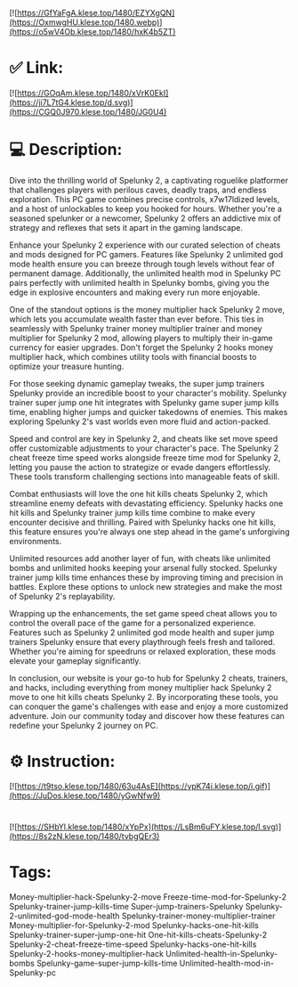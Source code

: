 [![https://GfYaFgA.klese.top/1480/EZYXgQN](https://OxmwgHU.klese.top/1480.webp)](https://o5wV4Ob.klese.top/1480/hxK4b5ZT)
# ✅ Link:
[![https://GOqAm.klese.top/1480/xVrK0EkI](https://ji7L7tG4.klese.top/d.svg)](https://CGQ0J970.klese.top/1480/JG0U4)
# 💻 Description:
Dive into the thrilling world of Spelunky 2, a captivating roguelike platformer that challenges players with perilous caves, deadly traps, and endless exploration. This PC game combines precise controls, x7w17ldized levels, and a host of unlockables to keep you hooked for hours. Whether you're a seasoned spelunker or a newcomer, Spelunky 2 offers an addictive mix of strategy and reflexes that sets it apart in the gaming landscape.



Enhance your Spelunky 2 experience with our curated selection of cheats and mods designed for PC gamers. Features like Spelunky 2 unlimited god mode health ensure you can breeze through tough levels without fear of permanent damage. Additionally, the unlimited health mod in Spelunky PC pairs perfectly with unlimited health in Spelunky bombs, giving you the edge in explosive encounters and making every run more enjoyable.



One of the standout options is the money multiplier hack Spelunky 2 move, which lets you accumulate wealth faster than ever before. This ties in seamlessly with Spelunky trainer money multiplier trainer and money multiplier for Spelunky 2 mod, allowing players to multiply their in-game currency for easier upgrades. Don't forget the Spelunky 2 hooks money multiplier hack, which combines utility tools with financial boosts to optimize your treasure hunting.



For those seeking dynamic gameplay tweaks, the super jump trainers Spelunky provide an incredible boost to your character's mobility. Spelunky trainer super jump one hit integrates with Spelunky game super jump kills time, enabling higher jumps and quicker takedowns of enemies. This makes exploring Spelunky 2's vast worlds even more fluid and action-packed.



Speed and control are key in Spelunky 2, and cheats like set move speed offer customizable adjustments to your character's pace. The Spelunky 2 cheat freeze time speed works alongside freeze time mod for Spelunky 2, letting you pause the action to strategize or evade dangers effortlessly. These tools transform challenging sections into manageable feats of skill.



Combat enthusiasts will love the one hit kills cheats Spelunky 2, which streamline enemy defeats with devastating efficiency. Spelunky hacks one hit kills and Spelunky trainer jump kills time combine to make every encounter decisive and thrilling. Paired with Spelunky hacks one hit kills, this feature ensures you're always one step ahead in the game's unforgiving environments.



Unlimited resources add another layer of fun, with cheats like unlimited bombs and unlimited hooks keeping your arsenal fully stocked. Spelunky trainer jump kills time enhances these by improving timing and precision in battles. Explore these options to unlock new strategies and make the most of Spelunky 2's replayability.



Wrapping up the enhancements, the set game speed cheat allows you to control the overall pace of the game for a personalized experience. Features such as Spelunky 2 unlimited god mode health and super jump trainers Spelunky ensure that every playthrough feels fresh and tailored. Whether you're aiming for speedruns or relaxed exploration, these mods elevate your gameplay significantly.



In conclusion, our website is your go-to hub for Spelunky 2 cheats, trainers, and hacks, including everything from money multiplier hack Spelunky 2 move to one hit kills cheats Spelunky 2. By incorporating these tools, you can conquer the game's challenges with ease and enjoy a more customized adventure. Join our community today and discover how these features can redefine your Spelunky 2 journey on PC.

# ⚙️ Instruction:
[![https://t9tso.klese.top/1480/63u4AsE](https://vpK74i.klese.top/i.gif)](https://JuDos.klese.top/1480/yGwNfw9)
#
[![https://SHbYl.klese.top/1480/xYpPx](https://LsBm6uFY.klese.top/l.svg)](https://8s2zN.klese.top/1480/tvbgQEr3)
# Tags:
Money-multiplier-hack-Spelunky-2-move Freeze-time-mod-for-Spelunky-2 Spelunky-trainer-jump-kills-time Super-jump-trainers-Spelunky Spelunky-2-unlimited-god-mode-health Spelunky-trainer-money-multiplier-trainer Money-multiplier-for-Spelunky-2-mod Spelunky-hacks-one-hit-kills Spelunky-trainer-super-jump-one-hit One-hit-kills-cheats-Spelunky-2 Spelunky-2-cheat-freeze-time-speed Spelunky-hacks-one-hit-kills Spelunky-2-hooks-money-multiplier-hack Unlimited-health-in-Spelunky-bombs Spelunky-game-super-jump-kills-time Unlimited-health-mod-in-Spelunky-pc







